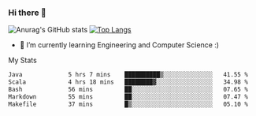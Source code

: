 ### Hi there 👋

![Anurag's GitHub stats](https://github-readme-stats.vercel.app/api?username=MatteoIorio11&show_icons=true&theme=dark) 
[![Top Langs](https://github-readme-stats.vercel.app/api/top-langs/?username=MatteoIorio11&theme=dark)](https://github.com/MatteoIorio11/github-readme-stats)

- 🌱 I’m currently learning Engineering and Computer Science :)

<!--
**MatteoIorio11/MatteoIorio11** is a ✨ _special_ ✨ repository because its `README.md` (this file) appears on your GitHub profile.

Here are some ideas to get you started:

- 🔭 I’m currently working on ...
- 🌱 I’m currently learning ...
- 👯 I’m looking to collaborate on ...
- 🤔 I’m looking for help with ...
- 💬 Ask me about ...
- 📫 How to reach me: ...
- 😄 Pronouns: ...
- ⚡ Fun fact: ...
-->
My Stats
<!--START_SECTION:waka-->

```txt
Java             5 hrs 7 mins    ██████████▒░░░░░░░░░░░░░░   41.55 %
Scala            4 hrs 18 mins   ████████▓░░░░░░░░░░░░░░░░   34.98 %
Bash             56 mins         ██░░░░░░░░░░░░░░░░░░░░░░░   07.65 %
Markdown         55 mins         ██░░░░░░░░░░░░░░░░░░░░░░░   07.47 %
Makefile         37 mins         █▒░░░░░░░░░░░░░░░░░░░░░░░   05.10 %
```

<!--END_SECTION:waka-->
